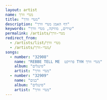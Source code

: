 ```yaml
---
layout: artist
name: מנדי וורך
title: "מנדי וורך"
description: "דף האמן מנדי וורך"
keywords: "שירים, מוזיקה, מנדי וורך"
permalink: /artists/מנדי-וורך
redirect_from:
  - /artists/list/מנדי וורך
  - /artists/מנדי-וורך/
songs:
  - number: "32908"
    name: "REBBE TELL ME  פרויקט TYH מנדי וורך"
    album: "סינגלים"
    artist: "מנדי וורך"
  - number: "32909"
    name: "בנים"
    album: "סינגלים"
    artist: "מנדי וורך"
---
```

